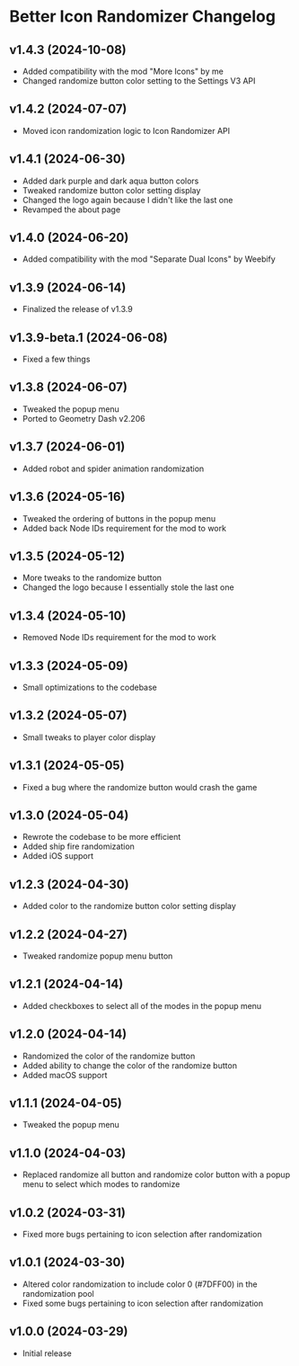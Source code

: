 # Better Icon Randomizer Changelog
## v1.4.3 (2024-10-08)
- Added compatibility with the mod "More Icons" by me
- Changed randomize button color setting to the Settings V3 API

## v1.4.2 (2024-07-07)
- Moved icon randomization logic to Icon Randomizer API

## v1.4.1 (2024-06-30)
- Added dark purple and dark aqua button colors
- Tweaked randomize button color setting display
- Changed the logo again because I didn't like the last one
- Revamped the about page

## v1.4.0 (2024-06-20)
- Added compatibility with the mod "Separate Dual Icons" by Weebify

## v1.3.9 (2024-06-14)
- Finalized the release of v1.3.9

## v1.3.9-beta.1 (2024-06-08)
- Fixed a few things

## v1.3.8 (2024-06-07)
- Tweaked the popup menu
- Ported to Geometry Dash v2.206

## v1.3.7 (2024-06-01)
- Added robot and spider animation randomization

## v1.3.6 (2024-05-16)
- Tweaked the ordering of buttons in the popup menu
- Added back Node IDs requirement for the mod to work

## v1.3.5 (2024-05-12)
- More tweaks to the randomize button
- Changed the logo because I essentially stole the last one

## v1.3.4 (2024-05-10)
- Removed Node IDs requirement for the mod to work

## v1.3.3 (2024-05-09)
- Small optimizations to the codebase

## v1.3.2 (2024-05-07)
- Small tweaks to player color display

## v1.3.1 (2024-05-05)
- Fixed a bug where the randomize button would crash the game

## v1.3.0 (2024-05-04)
- Rewrote the codebase to be more efficient
- Added ship fire randomization
- Added iOS support

## v1.2.3 (2024-04-30)
- Added color to the randomize button color setting display

## v1.2.2 (2024-04-27)
- Tweaked randomize popup menu button

## v1.2.1 (2024-04-14)
- Added checkboxes to select all of the modes in the popup menu

## v1.2.0 (2024-04-14)
- Randomized the color of the randomize button
- Added ability to change the color of the randomize button
- Added macOS support

## v1.1.1 (2024-04-05)
- Tweaked the popup menu

## v1.1.0 (2024-04-03)
- Replaced randomize all button and randomize color button with a popup menu to select which modes to randomize

## v1.0.2 (2024-03-31)
- Fixed more bugs pertaining to icon selection after randomization

## v1.0.1 (2024-03-30)
- Altered color randomization to include color 0 (#7DFF00) in the randomization pool
- Fixed some bugs pertaining to icon selection after randomization

## v1.0.0 (2024-03-29)
- Initial release